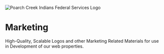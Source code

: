 
![Poarch Creek Indians Federal Services Logo](https://pcifs.com/user/images/pcifs-logo-with-text-for-light-bg.svg)

# Marketing
High-Quality, Scalable Logos and other Marketing Related Materials
for use in Development of our web properties.
